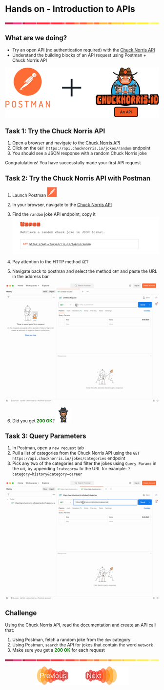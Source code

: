 # Hands on - Introduction to APIs
![line](../assets/banner.png)
## What are we doing?
- Try an open API (no authentication required) with the [Chuck Norris API](https://api.chucknorris.io/)
- Understand the building blocks of an API request using Postman + Chuck Norris API


![chuck](images/post-chuck.png)


## Task 1: Try the Chuck Norris API
1. Open a browser and navigate to the [Chuck Norris API](https://api.chucknorris.io/)
2. Click on the `GET https://api.chucknorris.io/jokes/random` endpoint
3. You should see a JSON response with a random Chuck Norris joke

Congratulations! You have successfully made your first API request

## Task 2: Try the Chuck Norris API with Postman
1. Launch Postman  ![Postman](images/postman-icon.png)
2. In your browser, navigate to the [Chuck Norris API](https://api.chucknorris.io/)
3. Find the `random` joke API endpoint, copy it
![Chuck](images/chuck-doc1.png)

4. Pay attention to the HTTP method `GET`
5. Navigate back to postman and select the method `GET` and paste the URL in the address bar

![Chuck](images/postman1.gif)

6. Did you get <span style="color:green">**200 OK**</span>? ![Chuck](images/chuck.gif)

## Task 3: Query Parameters
1. In Postman, open a `new request` tab
2. Pull a list of categories from the Chuck Norris API using the `GET https://api.chucknorris.io/jokes/categories` endpoint
3. Pick any two of the categories and filter the jokes using `Query Params` in the uri, by appending `?category=` to the URL for example: `?category=history&category=career`

![Chuck](images/postman2.gif)


## Challenge
Using the Chuck Norris API, read the documentation and create an API call that:
  1. Using Postman, fetch a random joke from the `dev` category
  2. Using Postman, `search` the API for jokes that contain the word `network`
  3. Make sure you get a <span style="color:green">**200 OK**</span> for each request

    
![line](../assets/banner.png)
<p align="center">
<a href="1.md"><img src="../assets/previous.png" width="150px"></a>
<a href="3.md"><img src="../assets/next.png" width="150px"></a>
</p>